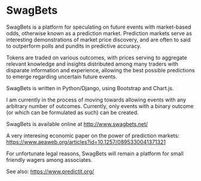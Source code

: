 # SwagBets
SwagBets is a platform for speculating on future events with market-based odds, otherwise known as a prediction market. Prediction markets serve as interesting demonstrations of market price discovery, and are often to said to outperform polls and pundits in predictive accuracy.

Tokens are traded on various outcomes, with prices serving to aggregate relevant knowledge and insights distributed among many traders with disparate information and experience, allowing the best possible predictions to emerge regarding uncertain future events.

SwagBets is written in Python/Django, using Bootstrap and Chart.js.

I am currently in the process of moving towards allowing events with any arbitrary number of outcomes. Currently, only events with a binary outcome (or which can be formulated as such) can be created.

SwagBets is available online at http://www.swagbets.net/

A very interesing economic paper on the power of prediction markets:
https://www.aeaweb.org/articles?id=10.1257/0895330041371321

For unfortunate legal reasons, SwagBets will remain a platform for small friendly wagers among associates.

See also: https://www.predictit.org/
